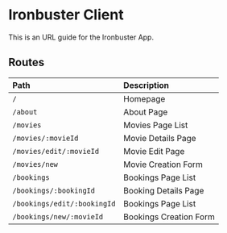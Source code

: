 
# Ironbuster Client

This is an URL guide for the Ironbuster App.


## Routes

| Path                          | Description                    |
| :---------------------------- | :----------------------------- |
| `/`                           | Homepage                       |
| `/about`                      | About Page                     |
| `/movies`                     | Movies Page List               |
| `/movies/:movieId`            | Movie Details Page             |
| `/movies/edit/:movieId`       | Movie Edit Page                |
| `/movies/new`                 | Movie Creation Form            |
| `/bookings`                   | Bookings Page List             |
| `/bookings/:bookingId`        | Booking Details Page           |
| `/bookings/edit/:bookingId`   | Bookings Page List             |
| `/bookings/new/:movieId`      | Bookings Creation Form         |